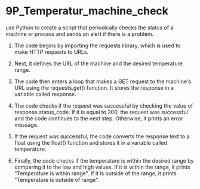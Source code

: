 # 9P_Temperatur_machine_check
use Python to create a script that periodically checks the status of a machine or process and sends an alert if there is a problem.

1. The code begins by importing the requests library, which is used to make HTTP requests to URLs.

2. Next, it defines the URL of the machine and the desired temperature range.

3. The code then enters a loop that makes a GET request to the machine's URL using the requests.get() function. It stores the response in a variable called response.

4. The code checks if the request was successful by checking the value of response.status_code. If it is equal to 200, the request was successful and the code continues to the next step. Otherwise, it prints an error message.

5. If the request was successful, the code converts the response text to a float using the float() function and stores it in a variable called temperature.

6. Finally, the code checks if the temperature is within the desired range by comparing it to the low and high values. If it is within the range, it prints "Temperature is within range". If it is outside of the range, it prints "Temperature is outside of range".







